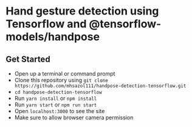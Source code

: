 # Hand gesture detection using Tensorflow and @tensorflow-models/handpose

## Get Started

- Open up a terminal or command prompt 
- Clone this repository using `git clone https://github.com/mhsazol111/handpose-detection-tensorflow.git`
- `cd handpose-detection-tensorflow`
- Run `yarn install` or `npm install`
- Run `yarn start` or `npm run start`
- Open `localhost:3000` to see the site
- Make sure to allow browser camera permission